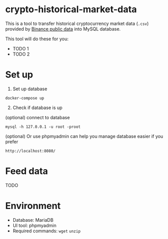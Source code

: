 # crypto-historical-market-data

This is a tool to transfer historical cryptocurrency market data (`.csv`) provided by
[Binance public data](https://github.com/binance/binance-public-data/) into MySQL database.

This tool will do these for you:

* TODO 1
* TODO 2

# Set up

1. Set up database

```
docker-compose up
```

2. Check if database is up

(optional) connect to database

```
mysql -h 127.0.0.1 -u root -proot
```

(optional) Or use phpmyadmin can help you manage database easier if you prefer

```
http://localhost:8080/
```

# Feed data

TODO

# Environment

* Database: MariaDB
* UI tool: phpmyadmin
* Required commands: `wget` `unzip`
